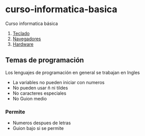 # curso-informatica-basica
Curso informatica básica

1. [Teclado](teclado/readme.md)
2. [Navegadores](navegadores/readme.md)
3. [Hardware](hardware/hardware.md)

## Temas de programación

Los lenguajes de programación en general se trabajan en Ingles

- La variables no pueden iniciar con numeros
- No pueden usar ñ ni tildes
- No caracteres especiales
- No Guion medio 

### Permite
- Numeros despues de letras
- Guion bajo si se permite
